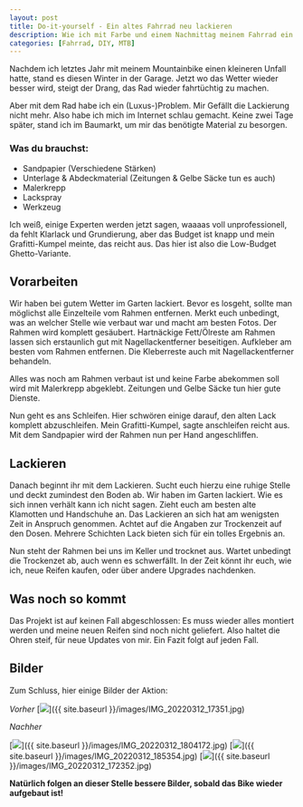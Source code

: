 ```yaml
---
layout: post
title: Do-it-yourself - Ein altes Fahrrad neu lackieren
description: Wie ich mit Farbe und einem Nachmittag meinem Fahrrad ein neues Leben eingehaucht habe.
categories: [Fahrrad, DIY, MTB]
---
```


Nachdem ich letztes Jahr mit meinem Mountainbike einen kleineren Unfall hatte, stand es diesen Winter in der Garage. Jetzt wo das Wetter wieder besser wird, steigt der Drang, das Rad wieder fahrtüchtig zu machen.

Aber mit dem Rad habe ich ein (Luxus-)Problem. Mir Gefällt die Lackierung nicht mehr. Also habe ich mich im Internet schlau gemacht. Keine zwei Tage später, stand ich im Baumarkt, um mir das benötigte Material zu besorgen.

### Was du brauchst:
- Sandpapier (Verschiedene Stärken)
- Unterlage & Abdeckmaterial (Zeitungen & Gelbe Säcke tun es auch)
- Malerkrepp
- Lackspray
- Werkzeug

Ich weiß, einige Experten werden jetzt sagen, waaaas voll unprofessionell, da fehlt Klarlack und Grundierung, aber das Budget ist knapp und mein Grafitti-Kumpel meinte, das reicht aus. Das hier ist also die Low-Budget Ghetto-Variante.

## Vorarbeiten
Wir haben bei gutem Wetter im Garten lackiert. Bevor es losgeht, sollte man möglichst alle Einzelteile vom Rahmen entfernen. 
Merkt euch unbedingt, was an welcher Stelle wie verbaut war und macht am besten Fotos.
Der Rahmen wird komplett gesäubert. Hartnäckige Fett/Ölreste am Rahmen lassen sich erstaunlich gut mit Nagellackentferner beseitigen.
Aufkleber am besten vom Rahmen entfernen. Die Kleberreste auch mit Nagellackentferner behandeln.

Alles was noch am Rahmen verbaut ist und keine Farbe abekommen soll wird mit Malerkrepp abgeklebt. Zeitungen und Gelbe Säcke tun hier gute Dienste.

Nun geht es ans Schleifen. Hier schwören einige darauf, den alten Lack komplett abzuschleifen. Mein Grafitti-Kumpel, sagte anschleifen reicht aus.
Mit dem Sandpapier wird der Rahmen nun per Hand angeschliffen.

## Lackieren
Danach beginnt ihr mit dem Lackieren. Sucht euch hierzu eine ruhige Stelle und deckt zumindest den Boden ab. Wir haben im Garten lackiert. Wie es sich innen verhält kann ich nicht sagen. Zieht euch am besten alte Klamotten und Handschuhe an. Das Lackieren an sich hat am wenigsten Zeit in Anspruch genommen. Achtet auf die Angaben zur Trockenzeit auf den Dosen. Mehrere Schichten Lack bieten sich für ein tolles Ergebnis an.

 
Nun steht der Rahmen bei uns im Keller und trocknet aus. Wartet unbedingt die Trockenzet ab, auch wenn es schwerfällt.
In der Zeit könnt ihr euch, wie ich, neue Reifen kaufen, oder über andere Upgrades nachdenken.

## Was noch so kommt
Das Projekt ist auf keinen Fall abgeschlossen: Es muss wieder alles montiert werden und meine neuen Reifen sind noch nicht geliefert.
Also haltet die Ohren steif, für neue Updates von mir. Ein Fazit folgt auf jeden Fall.

## Bilder
Zum Schluss, hier einige Bilder der Aktion:
 
*Vorher*
[<img src="{{ site.baseurl }}/images/IMG_20220312_17351.jpg">]({{ site.baseurl }}/images/IMG_20220312_17351.jpg)

*Nachher* 
 
[<img src="{{ site.baseurl }}/images/IMG_20220312_1804172.jpg">]({{ site.baseurl }}/images/IMG_20220312_1804172.jpg)
[<img src="{{ site.baseurl }}/images/IMG_20220312_185354.jpg">]({{ site.baseurl }}/images/IMG_20220312_185354.jpg)
[<img src="{{ site.baseurl }}/images/IMG_20220312_172352.jpg">]({{ site.baseurl }}/images/IMG_20220312_172352.jpg)
 
**Natürlich folgen an dieser Stelle bessere Bilder, sobald das Bike wieder aufgebaut ist!**